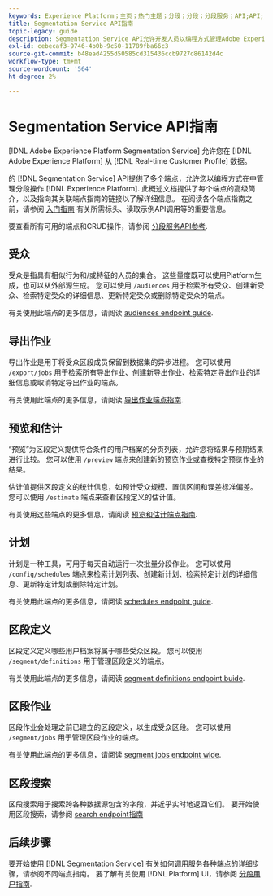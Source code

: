 ```yaml
---
keywords: Experience Platform；主页；热门主题；分段；分段；分段服务；API;API;
title: Segmentation Service API指南
topic-legacy: guide
description: Segmentation Service API允许开发人员以编程方式管理Adobe Experience Platform中的分段操作。 参阅本指南，了解如何使用 API 执行关键操作。
exl-id: cebecaf3-9746-4b0b-9c50-11789fba66c3
source-git-commit: b48ead4255d50585cd315436ccb9727d86142d4c
workflow-type: tm+mt
source-wordcount: '564'
ht-degree: 2%

---
```


# Segmentation Service API指南

[!DNL Adobe Experience Platform Segmentation Service] 允许您在 [!DNL Adobe Experience Platform] 从 [!DNL Real-time Customer Profile] 数据。

的 [!DNL Segmentation Service] API提供了多个端点，允许您以编程方式在中管理分段操作 [!DNL Experience Platform]. 此概述文档提供了每个端点的高级简介，以及指向其关联端点指南的链接以了解详细信息。 在阅读各个端点指南之前，请参阅 [入门指南](./getting-started.md) 有关所需标头、读取示例API调用等的重要信息。

要查看所有可用的端点和CRUD操作，请参阅 [分段服务API参考](https://www.adobe.io/experience-platform-apis/references/segmentation/).

## 受众

受众是指具有相似行为和/或特征的人员的集合。 这些量度既可以使用Platform生成，也可以从外部源生成。 您可以使用 `/audiences` 用于检索所有受众、创建新受众、检索特定受众的详细信息、更新特定受众或删除特定受众的端点。

有关使用此端点的更多信息，请阅读 [audiences endpoint guide](./audiences.md).

## 导出作业

导出作业是用于将受众区段成员保留到数据集的异步进程。 您可以使用 `/export/jobs` 用于检索所有导出作业、创建新导出作业、检索特定导出作业的详细信息或取消特定导出作业的端点。

有关使用此端点的更多信息，请阅读 [导出作业端点指南](./export-jobs.md).

## 预览和估计

“预览”为区段定义提供符合条件的用户档案的分页列表，允许您将结果与预期结果进行比较。 您可以使用 `/preview` 端点来创建新的预览作业或查找特定预览作业的结果。

估计值提供区段定义的统计信息，如预计受众规模、置信区间和误差标准偏差。 您可以使用 `/estimate` 端点来查看区段定义的估计值。

有关使用这些端点的更多信息，请阅读 [预览和估计端点指南](./previews-and-estimates.md).

## 计划

计划是一种工具，可用于每天自动运行一次批量分段作业。 您可以使用 `/config/schedules` 端点来检索计划列表、创建新计划、检索特定计划的详细信息、更新特定计划或删除特定计划。

有关使用此端点的更多信息，请阅读 [schedules endpoint guide](./schedules.md).

## 区段定义

区段定义定义哪些用户档案将属于哪些受众区段。 您可以使用 `/segment/definitions` 用于管理区段定义的端点。

有关使用此端点的更多信息，请阅读 [segment definitions endpoint buide](./segment-definitions.md).

## 区段作业

区段作业会处理之前已建立的区段定义，以生成受众区段。 您可以使用 `/segment/jobs` 用于管理区段作业的端点。

有关使用此端点的更多信息，请阅读 [segment jobs endpoint wide](./segment-jobs.md).

## 区段搜索

区段搜索用于搜索跨各种数据源包含的字段，并近乎实时地返回它们。 要开始使用区段搜索，请参阅 [search endpoint指南](segment-search.md)

## 后续步骤

要开始使用 [!DNL Segmentation Service] 有关如何调用服务各种端点的详细步骤，请参阅不同端点指南。 要了解有关使用 [!DNL Platform] UI，请参阅 [分段用户指南](../ui/overview.md).
